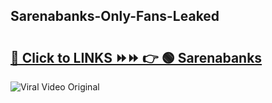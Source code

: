 
 ## Sarenabanks-Only-Fans-Leaked

# <h2><a href="https://clipsfans.com/Sarenabanks&ref=git">🔗 Click to LINKS ⏩⏩ 👉 🟢 Sarenabanks </a></h2>

<a href="https://clipsfans.com/Sarenabanks&ref=git" rel="nofollow" data-target="animated-image.originalLink"><img src="https://i.ibb.co.com/xMMVF88/686577567.gif" alt="Viral Video Original" style="max-width: 100%; display: inline-block;" data-target="animated-image.originalImage"></a>
